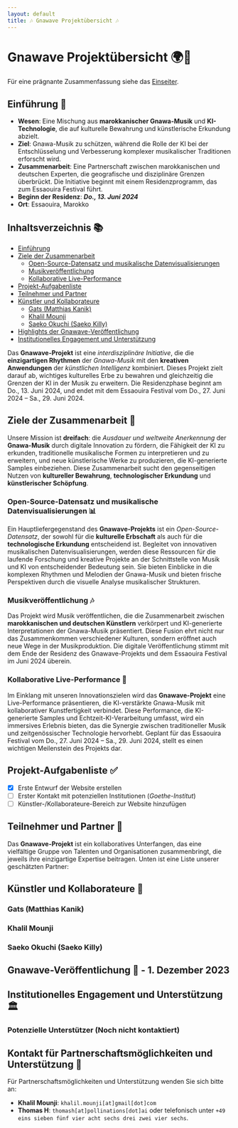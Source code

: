 ```yaml
---
layout: default
title: 🎶 Gnawave Projektübersicht 🎶
---
```


# **Gnawave Projektübersicht** 🌍🎵

Für eine prägnante Zusammenfassung siehe das [Einseiter](./one-pager-de.html).

## **Einführung** 🚀

- **Wesen**: Eine Mischung aus **marokkanischer Gnawa-Musik** und **KI-Technologie**, die auf kulturelle Bewahrung und künstlerische Erkundung abzielt.
- **Ziel**: Gnawa-Musik zu schützen, während die Rolle der KI bei der Entschlüsselung und Verbesserung komplexer musikalischer Traditionen erforscht wird.
- **Zusammenarbeit**: Eine Partnerschaft zwischen marokkanischen und deutschen Experten, die geografische und disziplinäre Grenzen überbrückt. Die Initiative beginnt mit einem Residenzprogramm, das zum Essaouira Festival führt.
- **Beginn der Residenz**: **_Do., 13. Juni 2024_**
- **Ort**: Essaouira, Marokko

## **Inhaltsverzeichnis** 📚

- [Einführung](#einführung)
- [Ziele der Zusammenarbeit](#ziele-der-zusammenarbeit)
  - [Open-Source-Datensatz und musikalische Datenvisualisierungen](#open-source-datensatz-und-musikalische-datenvisualisierungen)
  - [Musikveröffentlichung](#musikveröffentlichung)
  - [Kollaborative Live-Performance](#kollaborative-live-performance)
- [Projekt-Aufgabenliste](#projekt-aufgabenliste)
- [Teilnehmer und Partner](#teilnehmer-und-partner)
- [Künstler und Kollaborateure](#künstler-und-kollaborateure)
  - [Gats (Matthias Kanik)](#gats-matthias-kanik)
  - [Khalil Mounji](#khalil-mounji)
  - [Saeko Okuchi (Saeko Killy)](#saeko-okuchi-saeko-killy)
- [Highlights der Gnawave-Veröffentlichung](#highlights-der-gnawave-veröffentlichung)
- [Institutionelles Engagement und Unterstützung](#institutionelles-engagement-und-unterstützung)

Das **Gnawave-Projekt** ist eine *interdisziplinäre Initiative*, die die **einzigartigen Rhythmen** der *Gnawa-Musik* mit den **kreativen Anwendungen** der *künstlichen Intelligenz* kombiniert. Dieses Projekt zielt darauf ab, wichtiges kulturelles Erbe zu bewahren und gleichzeitig die Grenzen der KI in der Musik zu erweitern. Die Residenzphase beginnt am Do., 13. Juni 2024, und endet mit dem Essaouira Festival vom Do., 27. Juni 2024 – Sa., 29. Juni 2024.

## **Ziele der Zusammenarbeit** 🎯

Unsere Mission ist **dreifach**: die *Ausdauer und weltweite Anerkennung* der **Gnawa-Musik** durch digitale Innovation zu fördern, die Fähigkeit der KI zu erkunden, traditionelle musikalische Formen zu interpretieren und zu erweitern, und neue künstlerische Werke zu produzieren, die KI-generierte Samples einbeziehen. Diese Zusammenarbeit sucht den gegenseitigen Nutzen von **kultureller Bewahrung**, **technologischer Erkundung** und **künstlerischer Schöpfung**.

### **Open-Source-Datensatz und musikalische Datenvisualisierungen** 📊

Ein Hauptliefergegenstand des **Gnawave-Projekts** ist ein *Open-Source-Datensatz*, der sowohl für die **kulturelle Erbschaft** als auch für die **technologische Erkundung** entscheidend ist. Begleitet von innovativen musikalischen Datenvisualisierungen, werden diese Ressourcen für die laufende Forschung und kreative Projekte an der Schnittstelle von Musik und KI von entscheidender Bedeutung sein. Sie bieten Einblicke in die komplexen Rhythmen und Melodien der Gnawa-Musik und bieten frische Perspektiven durch die visuelle Analyse musikalischer Strukturen.

### **Musikveröffentlichung** 🎶

Das Projekt wird Musik veröffentlichen, die die Zusammenarbeit zwischen **marokkanischen und deutschen Künstlern** verkörpert und KI-generierte Interpretationen der Gnawa-Musik präsentiert. Diese Fusion ehrt nicht nur das Zusammenkommen verschiedener Kulturen, sondern eröffnet auch neue Wege in der Musikproduktion. Die digitale Veröffentlichung stimmt mit dem Ende der Residenz des Gnawave-Projekts und dem Essaouira Festival im Juni 2024 überein.

### **Kollaborative Live-Performance** 🎤

Im Einklang mit unseren Innovationszielen wird das **Gnawave-Projekt** eine Live-Performance präsentieren, die KI-verstärkte Gnawa-Musik mit kollaborativer Kunstfertigkeit verbindet. Diese Performance, die KI-generierte Samples und Echtzeit-KI-Verarbeitung umfasst, wird ein immersives Erlebnis bieten, das die Synergie zwischen traditioneller Musik und zeitgenössischer Technologie hervorhebt. Geplant für das Essaouira Festival vom Do., 27. Juni 2024 – Sa., 29. Juni 2024, stellt es einen wichtigen Meilenstein des Projekts dar.
## **Projekt-Aufgabenliste** ✅

- [x] Erste Entwurf der Website erstellen
- [ ] Erster Kontakt mit potenziellen Institutionen (*Goethe-Institut*)
- [ ] Künstler-/Kollaborateure-Bereich zur Website hinzufügen

## **Teilnehmer und Partner** 🤝

Das **Gnawave-Projekt** ist ein kollaboratives Unterfangen, das eine vielfältige Gruppe von Talenten und Organisationen zusammenbringt, die jeweils ihre einzigartige Expertise beitragen. Unten ist eine Liste unserer geschätzten Partner:

## **Künstler und Kollaborateure** 🎨

### **Gats (Matthias Kanik)**

### **Khalil Mounji**

### **Saeko Okuchi (Saeko Killy)**

## **Gnawave-Veröffentlichung** 🌟 - 1. Dezember 2023

## **Institutionelles Engagement und Unterstützung** 🏛️

### Potenzielle Unterstützer (Noch nicht kontaktiert)

## **Kontakt für Partnerschaftsmöglichkeiten und Unterstützung** 📧

Für Partnerschaftsmöglichkeiten und Unterstützung wenden Sie sich bitte an:

- **Khalil Mounji**: `khalil.mounji[at]gmail[dot]com`
- **Thomas H**: `thomash[at]pollinations[dot]ai` oder telefonisch unter `+49 eins sieben fünf vier acht sechs drei zwei vier sechs`.
